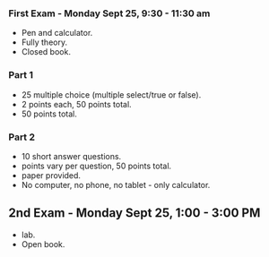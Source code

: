 

### First Exam - Monday Sept 25, 9:30 - 11:30 am

- Pen and calculator.
- Fully theory.
- Closed book.
### Part 1


- 25 multiple choice (multiple select/true or false).
- 2 points each, 50 points total.
- 50 points total.

### Part 2

- 10 short answer questions.
- points vary per question, 50 points total.
- paper provided.
- No computer, no phone, no tablet - only calculator.


## 2nd Exam -  Monday Sept 25, 1:00 - 3:00 PM

- lab.
- Open book.

